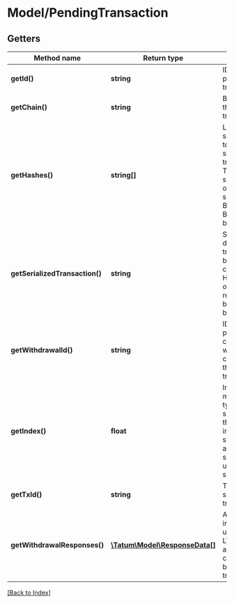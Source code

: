# Model/PendingTransaction

## Getters

Method name | Return type | Description | Notes
------------ | ------------- | ------------- | -------------
**getId()** | **string** | ID of the pending transaction |
**getChain()** | **string** | Blockchain of the transaction |
**getHashes()** | **string[]** | List of the signature Ids to be used to sign transaction. Those hashes should be in order of signing for the BTC, LTC or BCH blockchains. |
**getSerializedTransaction()** | **string** | Serialized data of the transaction to be signed. It can be JSON, HEX or any other representation based on the blockchain. |
**getWithdrawalId()** | **string** | ID of the pending off-chain withdrawal connected to this transaction | [optional]
**getIndex()** | **float** | In case of mnemonic type of signature Id, this is the index to the specific account that should be used for signature. | [optional]
**getTxId()** | **string** | TX hash of successful transaction. | [optional]
**getWithdrawalResponses()** | [**\Tatum\Model\ResponseData[]**](ResponseData.md) | Additional information used for BTC, LTC, DOGE and BCH off-chain to blockchain transactions. | [optional]

[[Back to Index]](../index.md)
